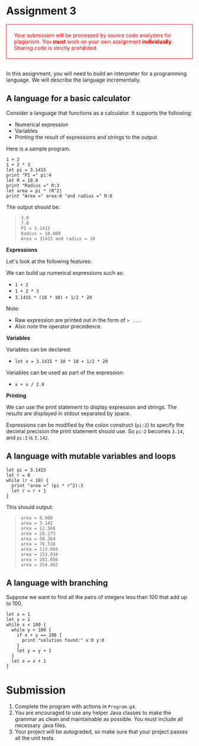 # Assignment 3

<div style="border:thin solid red; padding: 20px; color: red">
  <p style="margin:0; padding: 0">Your submission will be processed by source code analyzers
  for plagiarism.  You <b>must</b> work on your own assignment
  <b>individually</b>.  Sharing code is strictly prohibited.</p>
</div>

<br>


In this assignment, you will need to build an interpreter for a programming
language.  We will describe the language incrementally.

## A language for a basic calculator

Consider a language that functions as a calculator.  It supports the following:

- Numerical expression
- Variables
- Printing the result of expressions and strings to the output


Here is a sample program.

```
1 + 2
1 + 2 * 3
let pi = 3.1415
print "PI =" pi:4
let R = 10.0
print "Radius =" R:3
let area = pi * (R^2)
print "Area =" area:0 "and radius =" R:0
```

The output should be:

> ```
> 3.0
> 7.0
> PI = 3.1415
> Radius = 10.000
> Area = 31415 and radius = 10
> ```

**Expressions**

Let's look at the following features:

We can build up numerical expressions such as:

- `1 + 2`
- `1 + 2 * 3`
- `3.1415 * (10 * 10) + 1/2 * 20`

Note:

- Raw expression are printed out in the form of `> ...`.
- Also note the operator precedence.

**Variables**

Variables can be declared:

- `let x = 3.1415 * 10 * 10 + 1/2 * 20`

Variables can be used as part of the expression:

- `x + x / 2.0`

**Printing**

We can use the print statement to display expression and strings.  The results
are displayed in stdout separated by space.

Expressions can be modified by the colon construct (`pi:2`) to specify the
decimal precision the print statement should use.  So `pi:2` becomes `3.14`, and
`pi:3` is `3.142`.

## A language with mutable variables and loops

```
let pi = 3.1415
let r = 0
while (r < 10) {
  print "area =" (pi * r^2):3
  let r = r + 1
}
```

This should output:

> ```
> area = 0.000
> area = 3.142
> area = 12.566
> area = 28.273
> area = 50.264
> area = 78.538
> area = 113.094
> area = 153.934
> area = 201.056
> area = 254.462
> ```

## A language with branching

Suppose we want to find all the pairs of integers less than 100 that add up to 100.

```
let x = 1
let y = 1
while x < 100 {
  while y < 100 {
    if x + y == 100 {
      print "solution found:" x:0 y:0
    }
    let y = y + 1
  }
  let x = x + 1
}
```


# Submission

1. Complete the program with actions in `Program.g4`.
2. You are encouraged to use any helper Java classes to make the grammar as
   clean and maintainable as possible.  You must include all necessary .java
files.
3. Your project will be autograded, so make sure that your project passes all
   the unit tests.

